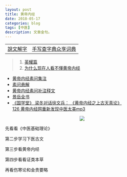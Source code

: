 ```yaml
---
layout: post
title: 黄帝内经
date: 2018-05-17
categories: blog
tags: [中医]
description: 文章金句。
---
```


<table>
<tr><td><a href="http://www.zdic.net/z/swjz/" target="_blank">說文解字</a></td><td><a href="http://www.sharew.cn/" target="_blank">手写查字典众享词典</a></td></tr>
</table>


>1. [英耀篇](https://www.wukong.com/answer/6497199026725716238/)
>1. [为什么现在人看不懂黄帝内经](http://www.360doc.cn/article/944453_568286312.html)
- [黄帝内经素问集注](http://www.tcm100.com/user/hdnjswjz/index.htm)
- [素问悬解](http://www.zysj.com.cn/lilunshuji/suwenxuanjie/index.html)
- [黄帝内经素问补注释文](http://yuedu.163.com/source/c0cf0cfcfbc44677b51a61131e135a6e_4)
- [景岳全书](http://www.zysj.com.cn/lilunshuji/jingyuequanshu/)
- [《国学堂》 梁冬对话徐文兵： 《黄帝内经之上古天真论》](https://www.bilibili.com/video/av6209897/?from=search&seid=1611147863375217739)<br>
[ 126 黄帝内经网重新发现中医太美mp3](https://pan.baidu.com/s/1eS59Dey#list/path=%2F&parentPath=%2F)


<center>
    <p><img src="http://wx4.sinaimg.cn/large/005IPc5ngy1frerhay7fbj30br0kcdkt.jpg" align="center"></p>
</center>



先看看《中医基础理论》


第二步学习下医古文


第三步看黄帝内经


第四步看看证类本草


再看伤寒论和金贵要略

